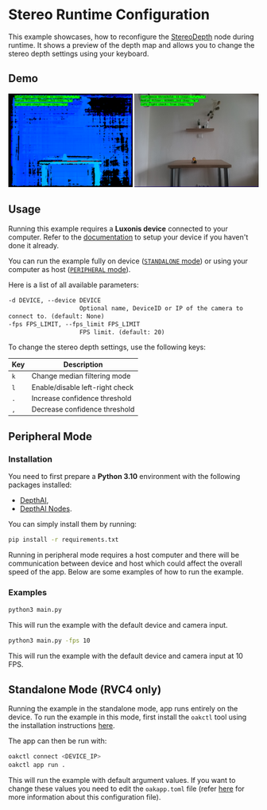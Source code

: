 # Stereo Runtime Configuration

This example showcases, how to reconfigure the [StereoDepth](https://rvc4.docs.luxonis.com/software/depthai-components/nodes/stereo_depth/) node during runtime. It shows a preview of the depth map and allows you to change the stereo depth settings using your keyboard.

## Demo

![example](media/example.png)

## Usage

Running this example requires a **Luxonis device** connected to your computer. Refer to the [documentation](https://stg.docs.luxonis.com/software-v3/) to setup your device if you haven't done it already.

You can run the example fully on device ([`STANDALONE` mode](#standalone-mode-rvc4-only)) or using your computer as host ([`PERIPHERAL` mode](#peripheral-mode)).

Here is a list of all available parameters:

```
-d DEVICE, --device DEVICE
                    Optional name, DeviceID or IP of the camera to connect to. (default: None)
-fps FPS_LIMIT, --fps_limit FPS_LIMIT
                    FPS limit. (default: 20)
```

To change the stereo depth settings, use the following keys:

| Key | Description                     |
| --- | ------------------------------- |
| `k` | Change median filtering mode    |
| `l` | Enable/disable left-right check |
| `.` | Increase confidence threshold   |
| `,` | Decrease confidence threshold   |

## Peripheral Mode

### Installation

You need to first prepare a **Python 3.10** environment with the following packages installed:

- [DepthAI](https://pypi.org/project/depthai/),
- [DepthAI Nodes](https://pypi.org/project/depthai-nodes/).

You can simply install them by running:

```bash
pip install -r requirements.txt
```

Running in peripheral mode requires a host computer and there will be communication between device and host which could affect the overall speed of the app. Below are some examples of how to run the example.

### Examples

```bash
python3 main.py
```

This will run the example with the default device and camera input.

```bash
python3 main.py -fps 10
```

This will run the example with the default device and camera input at 10 FPS.

## Standalone Mode (RVC4 only)

Running the example in the standalone mode, app runs entirely on the device.
To run the example in this mode, first install the `oakctl` tool using the installation instructions [here](https://stg.docs.luxonis.com/software-v3/oak-apps/oakctl).

The app can then be run with:

```bash
oakctl connect <DEVICE_IP>
oakctl app run .
```

This will run the example with default argument values. If you want to change these values you need to edit the `oakapp.toml` file (refer [here](https://stg.docs.luxonis.com/software-v3/oak-apps/configuration/) for more information about this configuration file).
